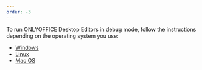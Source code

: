 ```yaml
---
order: -3
---
```


To run ONLYOFFICE Desktop Editors in debug mode, follow the instructions depending on the operating system you use:

* [Windows](Running%20in%20debug%20mode%20on%20Windows/index.md)
* [Linux](Running%20in%20debug%20mode%20on%20Linux/index.md)
* [Mac OS](Running%20in%20debug%20mode%20on%20Mac%20OS/index.md)
